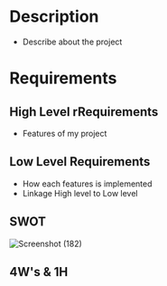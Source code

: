 # Description
* Describe about the project


# Requirements

## High Level rRequirements
* Features of my project

## Low Level Requirements
* How each features is implemented
* Linkage High level to Low level

## SWOT
![Screenshot (182)](https://user-images.githubusercontent.com/42509490/153279070-5735b320-f454-4e95-b520-0dcc06579dc8.png)


## 4W's & 1H
